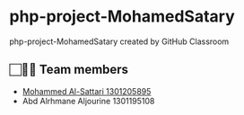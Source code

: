 # php-project-MohamedSatary
php-project-MohamedSatary created by GitHub Classroom
## 🏻👨🏻 **Team members**  <span id='team'></span>

- [Mohammed Al-Sattari 1301205895](https://github.com/MohamedSatary)
- Abd Alrhmane Aljourine 1301195108
